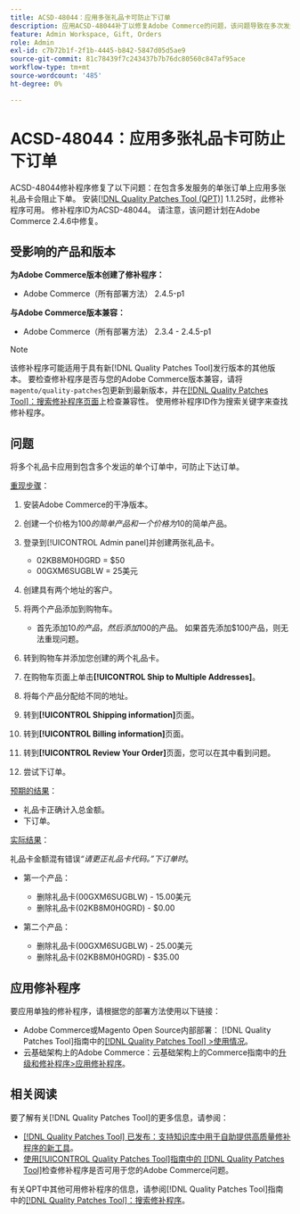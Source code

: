 ```yaml
---
title: ACSD-48044：应用多张礼品卡可防止下订单
description: 应用ACSD-48044补丁以修复Adobe Commerce的问题，该问题导致在多次发运的情况下一次订购多张礼品卡会导致订单无法下达。
feature: Admin Workspace, Gift, Orders
role: Admin
exl-id: c7b72b1f-2f1b-4445-b842-5847d05d5ae9
source-git-commit: 81c78439f7c243437b7b76dc80560c847af95ace
workflow-type: tm+mt
source-wordcount: '485'
ht-degree: 0%

---
```


# ACSD-48044：应用多张礼品卡可防止下订单

ACSD-48044修补程序修复了以下问题：在包含多发服务的单张订单上应用多张礼品卡会阻止下单。 安装[[!DNL Quality Patches Tool (QPT)]](https://experienceleague.adobe.com/en/docs/commerce-knowledge-base/kb/announcements/commerce-announcements/magento-quality-patches-released-new-tool-to-self-serve-quality-patches) 1.1.25时，此修补程序可用。 修补程序ID为ACSD-48044。 请注意，该问题计划在Adobe Commerce 2.4.6中修复。

## 受影响的产品和版本

**为Adobe Commerce版本创建了修补程序：**

* Adobe Commerce（所有部署方法） 2.4.5-p1

**与Adobe Commerce版本兼容：**

* Adobe Commerce（所有部署方法） 2.3.4 - 2.4.5-p1

>[!NOTE]
>
>该修补程序可能适用于具有新[!DNL Quality Patches Tool]发行版本的其他版本。 要检查修补程序是否与您的Adobe Commerce版本兼容，请将`magento/quality-patches`包更新到最新版本，并在[[!DNL Quality Patches Tool]：搜索修补程序页面](https://experienceleague.adobe.com/tools/commerce-quality-patches/index.html)上检查兼容性。 使用修补程序ID作为搜索关键字来查找修补程序。

## 问题

将多个礼品卡应用到包含多个发运的单个订单中，可防止下达订单。

<u>重现步骤</u>：

1. 安装Adobe Commerce的干净版本。
1. 创建一个价格为$100的简单产品和一个价格为$10的简单产品。
1. 登录到[!UICONTROL Admin panel]并创建两张礼品卡。

   * 02KB8M0H0GRD = $50
   * 00GXM6SUGBLW = 25美元

1. 创建具有两个地址的客户。
1. 将两个产品添加到购物车。

   * 首先添加$10的产品，然后添加$100的产品。 如果首先添加$100产品，则无法重现问题。

1. 转到购物车并添加您创建的两个礼品卡。
1. 在购物车页面上单击&#x200B;**[!UICONTROL Ship to Multiple Addresses]**。
1. 将每个产品分配给不同的地址。
1. 转到&#x200B;**[!UICONTROL Shipping information]**&#x200B;页面。
1. 转到&#x200B;**[!UICONTROL Billing information]**&#x200B;页面。
1. 转到&#x200B;**[!UICONTROL Review Your Order]**&#x200B;页面，您可以在其中看到问题。
1. 尝试下订单。

<u>预期的结果</u>：

* 礼品卡正确计入总金额。
* 下订单。

<u>实际结果</u>：

礼品卡金额混有错误&#x200B;*“请更正礼品卡代码。”下订单时*。

* 第一个产品：

   * 删除礼品卡(00GXM6SUGBLW) - 15.00美元
   * 删除礼品卡(02KB8M0H0GRD) - $0.00

* 第二个产品：

   * 删除礼品卡(00GXM6SUGBLW) - 25.00美元
   * 删除礼品卡(02KB8M0H0GRD) - $35.00

## 应用修补程序

要应用单独的修补程序，请根据您的部署方法使用以下链接：

* Adobe Commerce或Magento Open Source内部部署： [!DNL Quality Patches Tool]指南中的[[!DNL Quality Patches Tool] >使用情况](/help/tools/quality-patches-tool/usage.md)。
* 云基础架构上的Adobe Commerce：云基础架构上的Commerce指南中的[升级和修补程序>应用修补程序](https://experienceleague.adobe.com/docs/commerce-cloud-service/user-guide/develop/upgrade/apply-patches.html)。

## 相关阅读

要了解有关[!DNL Quality Patches Tool]的更多信息，请参阅：

* [[!DNL Quality Patches Tool] 已发布：支持知识库中用于自助提供高质量修补程序的新工具](https://experienceleague.adobe.com/en/docs/commerce-knowledge-base/kb/announcements/commerce-announcements/magento-quality-patches-released-new-tool-to-self-serve-quality-patches)。
* [使用[!UICONTROL Quality Patches Tool]指南中的 [!DNL Quality Patches Tool]](/help/tools/quality-patches-tool/patches-available-in-qpt/check-patch-for-magento-issue-with-magento-quality-patches.md)检查修补程序是否可用于您的Adobe Commerce问题。


有关QPT中其他可用修补程序的信息，请参阅[!DNL Quality Patches Tool]指南中的[[!DNL Quality Patches Tool]：搜索修补程序](https://experienceleague.adobe.com/tools/commerce-quality-patches/index.html)。
